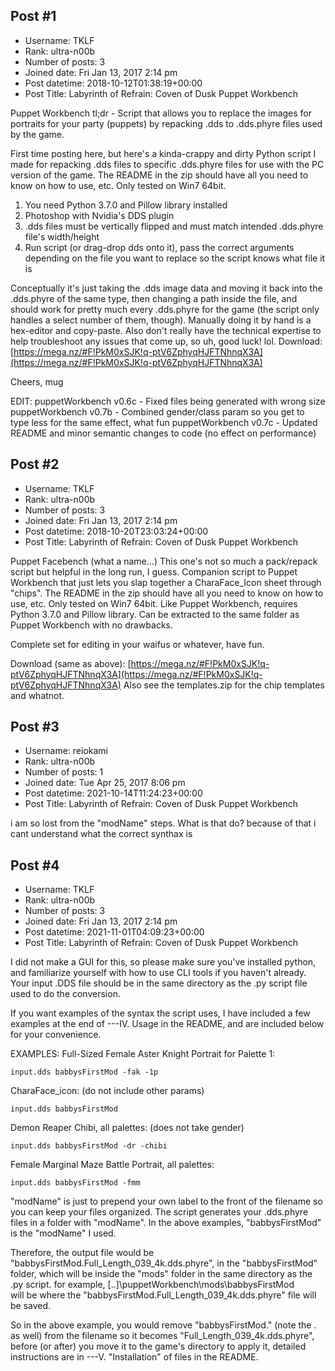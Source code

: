 ## Post #1
- Username: TKLF
- Rank: ultra-n00b
- Number of posts: 3
- Joined date: Fri Jan 13, 2017 2:14 pm
- Post datetime: 2018-10-12T01:38:19+00:00
- Post Title: Labyrinth of Refrain: Coven of Dusk Puppet Workbench

Puppet Workbench
tl;dr - Script that allows you to replace the images for portraits for your party (puppets) by repacking .dds to .dds.phyre files used by the game.

First time posting here, but here's a kinda-crappy and dirty Python script I made for repacking .dds files to specific .dds.phyre files for use with the PC version of the game.
The README in the zip should have all you need to know on how to use, etc.
Only tested on Win7 64bit.

1. You need Python 3.7.0 and Pillow library installed
2. Photoshop with Nvidia's DDS plugin
3. .dds files must be vertically flipped and must match intended .dds.phyre file's width/height
4. Run script (or drag-drop dds onto it), pass the correct arguments depending on the file you want to replace so the script knows what file it is

Conceptually it's just taking the .dds image data and moving it back into the .dds.phyre of the same type, then changing a path inside the file, and should work for pretty much every .dds.phyre for the game (the script only handles a select number of them, though). Manually doing it by hand is a hex-editor and copy-paste.
Also don't really have the technical expertise to help troubleshoot any issues that come up, so uh, good luck! lol.
Download: [https://mega.nz/#F!PkM0xSJK!q-ptV6ZphyqHJFTNhnqX3A](https://mega.nz/#F!PkM0xSJK!q-ptV6ZphyqHJFTNhnqX3A)

Cheers, mug

EDIT:
puppetWorkbench v0.6c - Fixed files being generated with wrong size
puppetWorkbench v0.7b - Combined gender/class param so you get to type less for the same effect, what fun
puppetWorkbench v0.7c - Updated README and minor semantic changes to code (no effect on performance)
## Post #2
- Username: TKLF
- Rank: ultra-n00b
- Number of posts: 3
- Joined date: Fri Jan 13, 2017 2:14 pm
- Post datetime: 2018-10-20T23:03:24+00:00
- Post Title: Labyrinth of Refrain: Coven of Dusk Puppet Workbench

Puppet Facebench (what a name...)
This one's not so much a pack/repack script but helpful in the long run, I guess.
Companion script to Puppet Workbench that just lets you slap together a CharaFace_Icon sheet through "chips".
The README in the zip should have all you need to know on how to use, etc.
Only tested on Win7 64bit. Like Puppet Workbench, requires Python 3.7.0 and Pillow library.
Can be extracted to the same folder as Puppet Workbench with no drawbacks.

Complete set for editing in your waifus or whatever, have fun.

Download (same as above): [https://mega.nz/#F!PkM0xSJK!q-ptV6ZphyqHJFTNhnqX3A](https://mega.nz/#F!PkM0xSJK!q-ptV6ZphyqHJFTNhnqX3A)
Also see the templates.zip for the chip templates and whatnot.
## Post #3
- Username: reiokami
- Rank: ultra-n00b
- Number of posts: 1
- Joined date: Tue Apr 25, 2017 8:06 pm
- Post datetime: 2021-10-14T11:24:23+00:00
- Post Title: Labyrinth of Refrain: Coven of Dusk Puppet Workbench

i am so lost from the 
"modName" steps.
What is that do? because of that i cant understand what the correct synthax is
## Post #4
- Username: TKLF
- Rank: ultra-n00b
- Number of posts: 3
- Joined date: Fri Jan 13, 2017 2:14 pm
- Post datetime: 2021-11-01T04:09:23+00:00
- Post Title: Labyrinth of Refrain: Coven of Dusk Puppet Workbench

I did not make a GUI for this, so please make sure you've installed python, and familiarize yourself with how to use CLI tools if you haven't already.
Your input .DDS file should be in the same directory as the .py script file used to do the conversion.

If you want examples of the syntax the script uses, I have included a few examples at the end of ---IV. Usage in the README, and are included below for your convenience.

EXAMPLES: 
Full-Sized Female Aster Knight Portrait for Palette 1:

```
input.dds babbysFirstMod -fak -1p
```


CharaFace_icon: (do not include other params)

```
input.dds babbysFirstMod
```


Demon Reaper Chibi, all palettes: (does not take gender)

```
input.dds babbysFirstMod -dr -chibi
```


Female Marginal Maze Battle Portrait, all palettes:

```
input.dds babbysFirstMod -fmm
```


"modName" is just to prepend your own label to the front of the filename so you can keep your files organized. The script generates your .dds.phyre files in a folder with "modName". In the above examples, "babbysFirstMod" is the "modName" I used.

Therefore, the output file would be "babbysFirstMod.Full_Length_039_4k.dds.phyre", in the "babbysFirstMod" folder, which will be inside the "mods" folder in the same directory as the .py script.
for example,
[..]\puppetWorkbench\mods\babbysFirstMod\
will be where the "babbysFirstMod.Full_Length_039_4k.dds.phyre" file will be saved.

So in the above example, you would remove "babbysFirstMod." (note the . as well) from the filename so it becomes "Full_Length_039_4k.dds.phyre", before (or after) you move it to the game's directory to apply it, detailed instructions are in ---V. "Installation" of files in the README.
